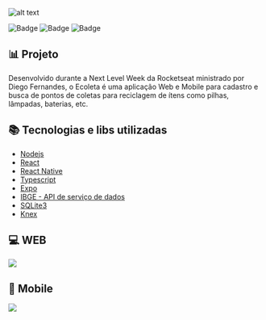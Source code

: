 ![alt text](https://i.ibb.co/P6DDP78/ecoleta.png)


![Badge](https://img.shields.io/static/v1?label=Nodejs&message=v12.16.1&color=#34cb79&style=for-the-badge&logo=NODE)
![Badge](https://img.shields.io/static/v1?label=React&message=16.13.1&color=#34cb79&style=for-the-badge&logo=REACT)
![Badge](https://img.shields.io/static/v1?label=ReactNative&message=16.13.1&color=#34cb79&style=for-the-badge&logo=REACT)

## :bar_chart: Projeto
Desenvolvido durante a Next Level Week da Rocketseat ministrado por Diego Fernandes, o Ecoleta é uma aplicação Web e Mobile 
para cadastro e busca de pontos de coletas para reciclagem de ítens como pilhas, lâmpadas, baterias, etc.

## :books: Tecnologias e libs utilizadas  

- [Nodejs](https://nodejs.org/en/)
- [React](https://pt-br.reactjs.org/)
- [React Native](https://reactnative.dev/)
- [Typescript](https://www.typescriptlang.org/)
- [Expo](https://expo.io/)
- [IBGE - API de serviço de dados](https://servicodados.ibge.gov.br/api/docs)
- [SQLite3](https://www.sqlite.org/index.html)
- [Knex](http://knexjs.org/)

## :computer: WEB
![](https://github.com/KRochaS/nlw-01/blob/master/web.gif) 

## :iphone: Mobile

![](https://github.com/KRochaS/nlw-01/blob/master/mobile-gif.gif)

